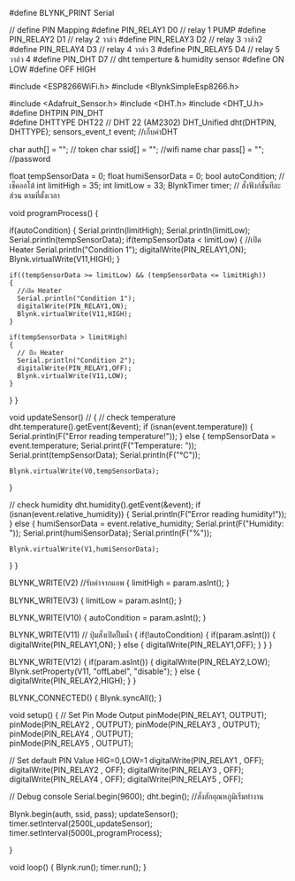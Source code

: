 

#define BLYNK_PRINT Serial

// define PIN Mapping
#define PIN_RELAY1  D0  // relay 1 PUMP
#define PIN_RELAY2  D1  // relay 2 วาล์ว
#define PIN_RELAY3  D2  // relay 3 วาล์ว2
#define PIN_RELAY4  D3  // relay 4 วาล์ว 3
#define PIN_RELAY5  D4  // relay 5 วาล์ว 4
#define PIN_DHT     D7  // dht temperture & humidity sensor
#define ON  LOW 
#define OFF HIGH

#include <ESP8266WiFi.h>
#include <BlynkSimpleEsp8266.h>



#include <Adafruit_Sensor.h>
#include <DHT.h>
#include <DHT_U.h>
#define DHTPIN      PIN_DHT   
#define DHTTYPE     DHT22     // DHT 22 (AM2302)
DHT_Unified dht(DHTPIN, DHTTYPE);
sensors_event_t event;  //เก็บค่าDHT

char auth[] = ""; // token
char ssid[] = "";  //wifi name
char pass[] = "";  //password 

float tempSensorData  = 0;
float humiSensorData  = 0;
bool  autoCondition;  // เช็คออโต้
int   limitHigh       = 35;
int   limitLow        = 33;
BlynkTimer timer;  // สั่งฟังก์ชั่นทีละส่วน ตามที่ตั้งเวลา

void programProcess()
{
  
  if(autoCondition)
  {
    Serial.println(limitHigh);
    Serial.println(limitLow);
    Serial.println(tempSensorData);
    if(tempSensorData < limitLow)
    {
      //เปิด Heater
      Serial.println("Condition 1");
      digitalWrite(PIN_RELAY1,ON);
      Blynk.virtualWrite(V11,HIGH);
    }

    if((tempSensorData >= limitLow) && (tempSensorData <= limitHigh))
    {
      //เปิด Heater
      Serial.println("Condition 1");
      digitalWrite(PIN_RELAY1,ON);
      Blynk.virtualWrite(V11,HIGH);
    }
  
    if(tempSensorData > limitHigh)
    {
      // ปืก Heater
      Serial.println("Condition 2");
      digitalWrite(PIN_RELAY1,OFF);
      Blynk.virtualWrite(V11,LOW);
    }
  }
}

void updateSensor() //
{
  // check temperature 
  dht.temperature().getEvent(&event);
  if (isnan(event.temperature)) {
    Serial.println(F("Error reading temperature!"));
  }
  else {
    tempSensorData = event.temperature;
    Serial.print(F("Temperature: "));
    Serial.print(tempSensorData);
    Serial.println(F("°C"));

    Blynk.virtualWrite(V0,tempSensorData);
  }
  
  // check humidity
  dht.humidity().getEvent(&event);
  if (isnan(event.relative_humidity)) {
    Serial.println(F("Error reading humidity!"));
  }
  else {
    humiSensorData = event.relative_humidity;
    Serial.print(F("Humidity: "));
    Serial.print(humiSensorData);
    Serial.println(F("%"));

    Blynk.virtualWrite(V1,humiSensorData);
  }
}


BLYNK_WRITE(V2) //รับค่าจากแอพ
{
  limitHigh = param.asInt();
}

BLYNK_WRITE(V3)
{
  limitLow = param.asInt();
}

BLYNK_WRITE(V10)
{
  autoCondition = param.asInt();
}

BLYNK_WRITE(V11) // ปุ่มสั่งเปิดปั้มน้ำ
{
  if(!autoCondition)
  {
    if(param.asInt())
    {
      digitalWrite(PIN_RELAY1,ON);
    }
    else
    {
      digitalWrite(PIN_RELAY1,OFF);
    }
  }
}

BLYNK_WRITE(V12)
{
  if(param.asInt())
  {
    digitalWrite(PIN_RELAY2,LOW);
    Blynk.setProperty(V11, "offLabel", "disable");
  }
  else
  {
    digitalWrite(PIN_RELAY2,HIGH);
  }
}

BLYNK_CONNECTED()
{
  Blynk.syncAll();
}

void setup()
{
  // Set Pin Mode Output
  pinMode(PIN_RELAY1, OUTPUT);     
  pinMode(PIN_RELAY2  , OUTPUT); 
  pinMode(PIN_RELAY3  , OUTPUT);   
  pinMode(PIN_RELAY4  , OUTPUT);   
  pinMode(PIN_RELAY5  , OUTPUT);   
      
  // Set default PIN Value HIG=0,LOW=1
  digitalWrite(PIN_RELAY1 , OFF);
  digitalWrite(PIN_RELAY2 , OFF);
  digitalWrite(PIN_RELAY3 , OFF);
  digitalWrite(PIN_RELAY4 , OFF);
  digitalWrite(PIN_RELAY5 , OFF);
  
  // Debug console
  Serial.begin(9600);
  dht.begin(); //สั่งสักอุณหภูมิเริ่มทำงาน

  
  
  Blynk.begin(auth, ssid, pass);
  updateSensor();
  timer.setInterval(2500L,updateSensor);
  timer.setInterval(5000L,programProcess);

}

void loop()
{
  Blynk.run();
  timer.run();
}
